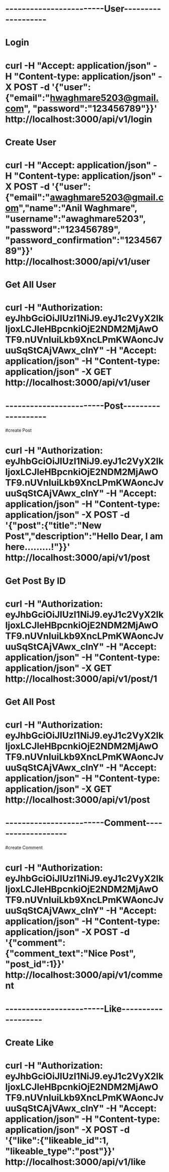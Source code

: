 

# ------------------------User-------------------
# Login
# curl -H "Accept: application/json" -H "Content-type: application/json" -X POST -d '{"user":{"email":"hwaghmare5203@gmail.com", "password":"123456789"}}'  http://localhost:3000/api/v1/login

# Create User
# curl -H "Accept: application/json" -H "Content-type: application/json" -X POST -d '{"user":{"email":"awaghmare5203@gmail.com","name":"Anil Waghmare", "username":"awaghmare5203", "password":"123456789", "password_confirmation":"123456789"}}'  http://localhost:3000/api/v1/user

# Get All User
# curl -H "Authorization: eyJhbGciOiJIUzI1NiJ9.eyJ1c2VyX2lkIjoxLCJleHBpcnkiOjE2NDM2MjAwOTF9.nUVnIuiLkb9XncLPmKWAoncJvuuSqStCAjVAwx_clnY" -H "Accept: application/json" -H "Content-type: application/json" -X GET http://localhost:3000/api/v1/user

# ------------------------Post-------------------
#create Post
# curl -H "Authorization: eyJhbGciOiJIUzI1NiJ9.eyJ1c2VyX2lkIjoxLCJleHBpcnkiOjE2NDM2MjAwOTF9.nUVnIuiLkb9XncLPmKWAoncJvuuSqStCAjVAwx_clnY" -H "Accept: application/json" -H "Content-type: application/json" -X POST -d '{"post":{"title":"New Post","description":"Hello Dear, I am here.........!"}}'  http://localhost:3000/api/v1/post

# Get Post By ID
# curl -H "Authorization: eyJhbGciOiJIUzI1NiJ9.eyJ1c2VyX2lkIjoxLCJleHBpcnkiOjE2NDM2MjAwOTF9.nUVnIuiLkb9XncLPmKWAoncJvuuSqStCAjVAwx_clnY" -H "Accept: application/json" -H "Content-type: application/json" -X GET http://localhost:3000/api/v1/post/1

# Get All Post
# curl -H "Authorization: eyJhbGciOiJIUzI1NiJ9.eyJ1c2VyX2lkIjoxLCJleHBpcnkiOjE2NDM2MjAwOTF9.nUVnIuiLkb9XncLPmKWAoncJvuuSqStCAjVAwx_clnY" -H "Accept: application/json" -H "Content-type: application/json" -X GET http://localhost:3000/api/v1/post

# ------------------------Comment-------------------
#create Comment
# curl -H "Authorization: eyJhbGciOiJIUzI1NiJ9.eyJ1c2VyX2lkIjoxLCJleHBpcnkiOjE2NDM2MjAwOTF9.nUVnIuiLkb9XncLPmKWAoncJvuuSqStCAjVAwx_clnY" -H "Accept: application/json" -H "Content-type: application/json" -X POST -d '{"comment":{"comment_text":"Nice Post", "post_id":1}}'  http://localhost:3000/api/v1/comment

# ------------------------Like-------------------
# Create Like
# curl -H "Authorization: eyJhbGciOiJIUzI1NiJ9.eyJ1c2VyX2lkIjoxLCJleHBpcnkiOjE2NDM2MjAwOTF9.nUVnIuiLkb9XncLPmKWAoncJvuuSqStCAjVAwx_clnY" -H "Accept: application/json" -H "Content-type: application/json" -X POST -d '{"like":{"likeable_id":1, "likeable_type":"post"}}'  http://localhost:3000/api/v1/like


